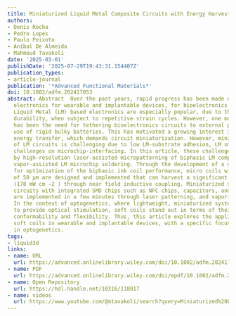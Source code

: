 ```yaml
---
title: Miniaturized Liquid Metal Composite Circuits with Energy Harvesting Coils for Battery‐Free Bioelectronics and Optogenetics
authors:
- Denis Rocha
- Pedro Lopes
- Paulo Peixoto
- Aníbal De Almeida
- Mahmoud Tavakoli
date: '2025-03-01'
publishDate: '2025-07-29T19:43:31.154407Z'
publication_types:
- article-journal
publication: '*Advanced Functional Materials*'
doi: 10.1002/adfm.202417053
abstract: Abstract  Over the past years, rapid progress has been made on soft‐matter
  electronics for wearable and implantable devices, for bioelectronics and optogenetics.
  Liquid Metal (LM) based electronics are especially popular, due to their long‐term
  durability, when subject to repetitive strain cycles. However, one major limitation
  has been the need for tethering bioelectronics circuits to external power, or the
  use of rigid bulky batteries. This has motivated a growing interest in wireless
  energy transfer, which demands circuit miniaturization. However, miniaturization
  of LM circuits is challenging due to low LM‐substrate adhesion, LM smearing, and
  challenges on microchip‐interfacing. In this article, these challenges are addressed
  by high‐resolution laser‐assisted micropatterning of biphasic LM composites and
  vapor‐assisted LM microchip soldering. Through the development of a search algorithm
  for optimization of the biphasic ink coil performance, micro coils with trace spacing
  of 50 µm are designed and implemented that can harvest a significant amount of energy
  (178 mW cm −2 ) through near field inductive coupling. Miniaturized soft‐matter
  circuits with integrated SMD chips such as NFC chips, capacitors, and LEDs that
  are implemented in a few minutes through laser patterning, and vapor‐assisted soldering.
  In the context of optogenetics, where lightweight, miniaturized systems are needed
  to provide optical stimulation, soft coils stand out in terms of their improved
  conformability and flexibility. Thus, this article explores the applications of
  soft coils in wearable and implantable devices, with a specific focus on their use
  in optogenetics.
tags:
- liquid3d
links:
- name: URL
  url: https://advanced.onlinelibrary.wiley.com/doi/10.1002/adfm.202417053
- name: PDF
  url: https://advanced.onlinelibrary.wiley.com/doi/epdf/10.1002/adfm.202417053
- name: Open Repository
  url: https://hdl.handle.net/10316/118017
- name: videos
  url: https://www.youtube.com/@mtavakoli/search?query=Miniaturized%20Liquid%20Metal%20Composite%20Circuits%20with%20Energy%20Harvesting%20Coils%20for%20Battery%E2%80%90Free%20Bioelectronics%20and%20Optogenetics
---
```

